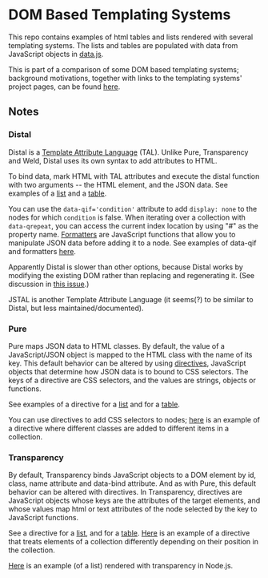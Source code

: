 # DOM Based Templating Systems


This repo contains examples of html tables and lists rendered with several templating systems. The lists and tables are populated with data from JavaScript objects in <a href='data.js'>data.js</a>.

This is part of a comparison of some DOM based templating systems; background motivations, together with links to the templating systems' project pages, can be found <a href='https://www.mediawiki.org/wiki/Parsoid/Round-trip_testing/Templates'>here</a>.

## Notes

### Distal
Distal is a <a href='http://en.wikipedia.org/wiki/Template_Attribute_Language'>Template Attribute Language</a> (TAL). Unlike Pure, Transparency and Weld, Distal uses its own syntax to add attributes to HTML.

To bind data, mark HTML with TAL attributes and execute the distal function with two arguments -- the HTML element, and the JSON data. See examples of a <a href='distal/list.html'>list</a> and a <a href='distal/table.html'>table</a>.

You can use the <code>data-qif='condition'</code> attribute to add <code>display: none</code> to the nodes for which <code>condition</code> is false. When iterating over a collection with <code>data-qrepeat</code>, you can access the current index location by using "#" as the property name. <a href='https://code.google.com/p/distal/wiki/Formatters'>Formatters</a> are JavaScript functions that allow you to manipulate JSON data before adding it to a node. See examples of data-qif and formatters <a href='distal/selected-list.html'>here</a>.

Apparently Distal is slower than other options, because Distal works by modifying the existing DOM rather than replacing and regenerating it. (See discussion in <a href='https://code.google.com/p/distal/issues/detail?id=2'>this issue</a>.)

JSTAL is another Template Attribute Language (it seems(?) to be similar to Distal, but less maintained/documented).

### Pure
Pure maps JSON data to HTML classes. By default, the value of a JavaScript/JSON object is mapped to the HTML class with the name of its key. This default behavior can be altered by using <a href='http://beebole.com/pure/documentation/what-is-a-directive/'>directives</a>, JavaScript objects that determine how JSON data is to bound to CSS selectors. The keys of a directive are CSS selectors, and the values are strings, objects or functions.

See examples of a directive for a <a href='pure/list-template.js'>list</a> and for a <a href='pure/table-template.hs'>table</a>. 

You can use directives to add CSS selectors to nodes; <a href='pure/selected-list-template.js'>here</a> is an example of a directive where different classes are added to different items in a collection.

### Transparency
By default, Transparency binds JavaScript objects to a DOM element by id, class, name attribute and data-bind attribute. And as with Pure, this default behavior can be altered with directives. In Transparency, directives are JavaScript objects whose keys are the attributes of the target elements, and whose values map html or text attributes of the node selected by the key to JavaScript functions. 

See a directive for a <a href='transparency/list-template.js'>list</a>, and for a <a href='transparency/template.js'>table</a>. <a href='transparency/selected-list.html'>Here</a> is an example of a directive that treats elements of a collection differently depending on their position in the collection.

<a href='transparency/node'>Here</a> is an example (of a list) rendered with transparency in Node.js.

